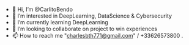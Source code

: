 - 👋 Hi, I’m @CarlitoBendo
- 👀 I’m interested in DeepLearning, DataScience & Cybersecurity
- 🌱 I’m currently learning DeepLearning
- 💞️ I’m looking to collaborate on project to win experiences
- 📫 How to reach me "charlesbth771@gmail.com" / +33626573800 . 

<!---
CarlitoBendo/CarlitoBendo is a ✨ special ✨ repository because its `README.md` (this file) appears on your GitHub profile.
You can click the Preview link to take a look at your changes.
--->
